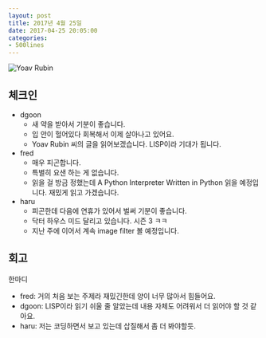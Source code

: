 ```yaml
---
layout: post
title: 2017년 4월 25일
date: 2017-04-25 20:05:00
categories:
- 500lines
---
```


![Yoav Rubin](http://www.tuestudy.org/images/misc/yoav.png)

## 체크인

* dgoon
  * 새 약을 받아서 기분이 좋습니다.
  * 입 안이 헐어있다 회복해서 이제 살아나고 있어요.
  * Yoav Rubin 씨의 글을 읽어보겠습니다. LISP이라 기대가 됩니다.
* fred
  * 매우 피곤합니다.
  * 특별히 요샌 하는 게 없습니다.
  * 읽을 걸 방금 정했는데 A Python Interpreter Written in Python 읽을 예정입니다. 재밌게 읽고 가겠습니다.
* haru
  * 피곤한데 다음에 연휴가 있어서 벌써 기분이 좋습니다.
  * 닥터 하우스 미드 달리고 있습니다. 시즌 3 ㅋㅋ
  * 지난 주에 이어서 계속 image filter 볼 예정입니다.


## 회고

한마디

* fred: 거의 처음 보는 주제라 재밌긴한데 양이 너무 많아서 힘들어요.
* dgoon: LISP이라 읽기 쉬울 줄 알았는데 내용 자체도 어려워서 더 읽어야 할 것 같아요.
* haru: 저는 코딩하면서 보고 있는데 삽질해서 좀 더 봐야할듯.
